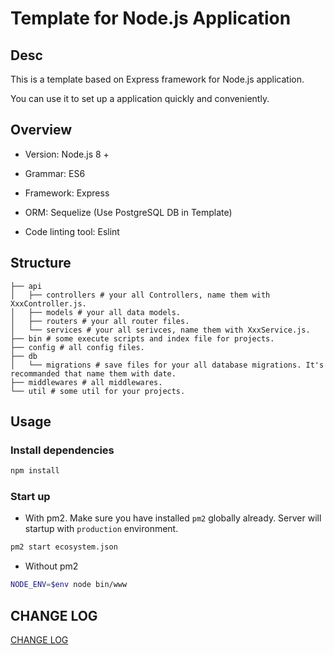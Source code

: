 # Template for Node.js Application

## Desc

This is a template based on Express framework for Node.js application.

You can use it to set up a application quickly and conveniently.

## Overview

- Version: Node.js 8 + 

- Grammar: ES6

- Framework: Express

- ORM: Sequelize (Use PostgreSQL DB in Template)

- Code linting tool: Eslint

## Structure

```
├── api
│   ├── controllers # your all Controllers, name them with XxxController.js.
│   ├── models # your all data models.
│   ├── routers # your all router files.
│   └── services # your all serivces, name them with XxxService.js.
├── bin # some execute scripts and index file for projects.
├── config # all config files.
├── db
│   └── migrations # save files for your all database migrations. It's recommanded that name them with date.
├── middlewares # all middlewares.
└── util # some util for your projects.

```

## Usage

### Install dependencies

```bash
npm install
```

### Start up

- With pm2. Make sure you have installed `pm2` globally already. Server will startup with `production` environment.

```bash
pm2 start ecosystem.json
```

- Without pm2

```bash
NODE_ENV=$env node bin/www
```

## CHANGE LOG

[CHANGE LOG](https://github.com/taozi0818/nodejs-express-template/blob/master/CHANGELOG.md)
